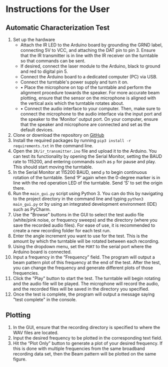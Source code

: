 # Instructions for the User

## Automatic Characterization Test

1. Set up the hardware  
    - Attach the IR LED to the Arduino board by grounding the GRND label, connecting 5V to VCC, and attaching the DAT pin to pin 3. Ensure that the IR transmitter is in line with the IR receiver on the turntable so that commands can be sent.  
    - If desired, connect the laser module to the Arduino, black to ground and red to digital pin 5.  
    - Connect the Arduino board to a dedicated computer (PC) via USB.  
    - Connect the turntable's power supply and turn it on.  
    - •	Place the microphone on top of the turntable and perform the alignment procedure towards the speaker. For more accurate beam plotting, ensure that the sensor on the microphone is aligned with the vertical axis which the turntable rotates about.  
    - •	Connect the audio interface to your computer. Then, make sure to connect the microphone to the audio interface via the input port and the speaker to the ‘Monitor’ output port. On your computer, ensure that the speaker and microphone are connected and set as the default devices.  
2. Clone or download the repository on [GitHub](https://github.com/alexgobert/utme-acoustic/)  
3. Install the required packages by running `pip3 install -r requirements.txt` in the command line.  
4. Open the `IR/ir_transmitter.ino` file and upload it to the Arduino. You can test its functionality by opening the Serial Monitor, setting the BAUD rate to 115200, and entering commands such as `p` for pause and play. This should start moving the turntable.  
5. In the Serial Monitor at 115200 BAUD, send `p` to begin continuous rotation of the turntable. Send ‘P’ again when the 0-degree marker is in line with the red operation LED of the turntable. Send ‘S’ to set the origin there.  
6. Run the `main_gui.py` script using Python 3. You can do this by navigating to the project directory in the command line and typing `python3 main_gui.py` or by using an integrated development environment (IDE) such as PyCharm.  
7. Use the "Browse" buttons in the GUI to select the test audio file (white/pink noise, or frequency sweeps) and the directory (where you save the recorded audio files). For ease of use, it is recommended to create a new recording folder for each test run.  
8. Enter the angle increment you want to use for the test. This is the amount by which the turntable will be rotated between each recording.  
9. Using the dropdown menu, set the `PORT` to the serial port where the Arduino board is connected.  
10. Input a frequency in the “Frequency” field. The program will output a beam pattern plot of this frequency at the end of the test. After the test, you can change the frequency and generate different plots of those frequencies.  
11. Click the "Play" button to start the test. The turntable will begin rotating and the audio file will be played. The microphone will record the audio, and the recorded files will be saved in the directory you specified.  
12. Once the test is complete, the program will output a message saying "test complete" in the console.  

## Plotting

1. In the GUI, ensure that the recording directory is specified to where the WAV files are located.
2. Input the desired frequency to be plotted in the corresponding text field.  
3. Hit the “Plot Only” button to generate a plot of your desired frequency. If this is done with multiple frequencies from the same broadband recording data set, then the Beam pattern will be plotted on the same figure.  
